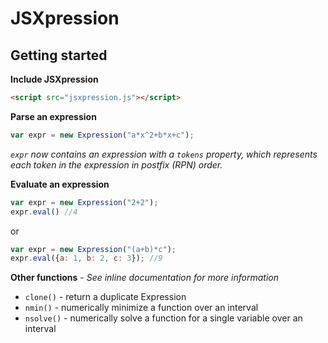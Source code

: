 JSXpression
===========

Getting started
---------------
**Include JSXpression**
```html
<script src="jsxpression.js"></script>
```

**Parse an expression**
```javascript
var expr = new Expression("a*x^2+b*x+c");
```
*`expr` now contains an expression with a `tokens` property, which represents each token in the expression in postfix (RPN) order.*

**Evaluate an expression**
```javascript
var expr = new Expression("2+2");
expr.eval() //4
```
or
```javascript
var expr = new Expression("(a+b)*c");
expr.eval({a: 1, b: 2, c: 3}); //9
```

**Other functions** - *See inline documentation for more information*
+ `clone()` - return a duplicate Expression
+ `nmin()` - numerically minimize a function over an interval
+ `nsolve()` - numerically solve a function for a single variable over an interval
